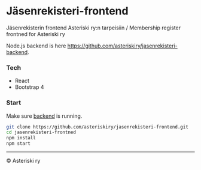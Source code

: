# Jäsenrekisteri-frontend
Jäsenrekisterin frontend Asteriski ry:n tarpeisiin / Membership register frontned for Asteriski ry

Node.js backend is here <https://github.com/asteriskiry/jasenrekisteri-backend>.

### Tech
- React
- Bootstrap 4

### Start
Make sure [backend](https://github.com/asteriskiry/jasenrekisteri-backend) is running.
```bash
git clone https://github.com/asteriskiry/jasenrekisteri-frontend.git
cd jasenrekisteri-frontned
npm install
npm start
```

---
© Asteriski ry
